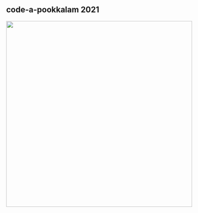 ## code-a-pookkalam 2021

<img src="https://user-images.githubusercontent.com/68838221/210166169-3e45eace-6e0e-41e0-a2ca-e4afeafe6e08.png" height="500" width="500">
